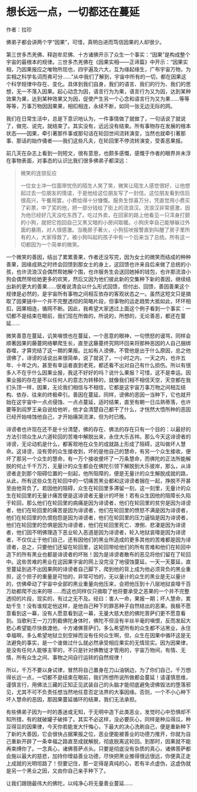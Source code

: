 # 想长远一点，一切都还在蔓延

作者：拉珍




佛弟子都会讲两个字“因果”，可惜，真明白进而笃信因果的人却很少。


第三世多杰羌佛、释迦牟尼佛、十方诸佛开示了众生一个事实：“因果”是构成整个宇宙的最根本的规律。三世多杰羌佛在《因果实相——正谛篇》中开示：“因果实相，乃因果报应之唯物所现也，四宇遍及六大，互为缘起缘生，广布宇宙万物，为实相之科学名词而弗可分……”从中我们了解到，宇宙中所有的一切，都在因果这个科学规律中存在、变化。具体到我们自身，我们的语言、我们的行为、我们的思想，无一不落入因果。起心动念为因，语言行为为果，语言行为又为因，达到某种效果为果，达到某种效果又为因，促使产生另一个心念和语言行为又为果……等等等等，万事万物因因果果，相扣相连，永续不断，如同一张无边无际的网。


我们在日常生活中，总是下意识地认为，一件事情做了就做了，一句话说了就说了，做完、说完，就结束了。其实没有，远远没有结束。所有事物存在发展的根本状态——因果，牵引著那件事或那句话在轮回世间流转演变，当然也就牵引著那事、那话的始作俑者——我们这些凡夫，在轮回里不停流转演变，受善恶果报。


前几天在杂志上看到一则短文，很有意思，也颇多感慨，感慨于作者的眼界并未浮在事物表面，对事态的认识比我们很多佛弟子都深远：

> 微笑的连锁反应
>
> 一位女士冲一位面带忧伤的陌生人笑了笑，微笑让陌生人感觉很好，让他想起过去一位朋友的情谊，于是他给这位朋友写了一封信。这位朋友看到信后很高兴，午餐用罢，小费给得十分慷慨。服务生惊喜万分，凭直觉用小费买了彩票，中了奖的他，把一部分钱给了街上的流浪汉。流浪汉非常感激，因为他已经好几天没吃东西了。吃过外卖，在回家的路上他看见一只浑身打颤的小狗，就把它抱回自己又黑又暗的小房间取暖。小狗庆幸自己能够躲过外面的暴雨，对人很感激。当晚房子著火，小狗狂吠报警直到叫醒了房子里所有的人，大家得救了。被小狗叫起的孩子中有一个后来当了总统。所有这一切都因为一个简单的微笑。


一个微笑的善因，结出了累累善果，作者还没写完，因为女士的微笑而结成的种种善果，因缘成熟之时终会回馈到那女士的身上，这回馈也许来自后来做了总统的小孩，也许流浪汉会偶然帮她解个围，也许服务生会送回她掉的钱包，也许那流浪小狗会偶然带给她更多的欢笑，然后又因为他们彼此新的交集种下新的善因，继续结出新的更大的善果……很难说清会以什么形式回馈，但付出、回馈，善因善果这个规律是必然的，是宇宙所有事物之间相互依存的客观状态之一。虽然这短文只是摘取了因果链中一个并不完整透彻的简略片段，但事物的运走趋势大抵如此，环环相扣，因果相连，循网不断。因此，我希望大家透过上面这个例子看到一个事实：一切都不是结束在眼前，我们现在所做的，所说的，所想的，无论善恶，都还在蔓延……


微笑善意在蔓延，讥笑嗔恨也在蔓延，一个恶意的眼神，一句愤怒的谩骂，同样会顺著因果的藤蔓网络攀爬生长，直至这藤蔓终究网环回来将那种恶因的人自己捆绑吞噬，才算完结了这一期的果报。比如有人谤佛，不管他是出于什么原因，总之他谤佛了，诽谤的话说出来很简单，说了就说了，一小时之内，一天之内，也许五年、十年之内，甚至有幸运者直到老死，都还看不出对自己有什么损伤。所以有很多人不在乎什么因果业报，我这不好好的吗？说什么果报？可惜，这不是幸运。因果业报的存在是不以任何人的意志为转移的，就像我们相不相信天空，天空都在我们头顶一样，因果，无论我们相信与不相信，它都是这宇宙万事万物之间相互结构、依存、往来的终极牵引。善因在蔓延，同样，谤佛的恶因一当种下，它也就开始在这宇宙中一点点侵蚀、一点点蔓延，适时结果，直至有朝一日瓜熟蒂落，也许要等到阎罗王亲自说给他听，他才会清楚自己都干了什么，才恍然大悟所种的恶因已经开始啃蚀他自己，才开始痛哭流涕，但为时已晚。


诽谤者也许现在还不是十分清楚，佛的存在、佛法的存在只有一个目的：以最好的方法引领众生从六道轮回的苦难中解脱出来，永住大乐吉祥。那么今天这诽谤者的诽谤，无论动机是什么，都客观地在众生的成就路上形成了阻碍，这叫做坏人慧命。这诽谤，没有旁的众生接收到，坏的是他自己的慧命，有另一个众生接收，便坏了那另一个众生的慧命，有一万个接收便坏了一万条慧命，而佛陀的正法所能解脱的何止千千万万，无量计的众生都会在佛陀引领下解脱到大乐彼岸，那么，从诽谤者走到那个阻碍位置的一刻起，他所阻障的，便是无量计的众生解脱成就的路，从此，所有这些众生在轮回中的一切痛苦黑业都和这诽谤者捆在一起，挣脱不开甚至由他背负了。若因他的阻碍，众生在轮回里多滞留一刻，这一刻里，无量计的众生在轮回里的无量计痛苦便是这诽谤者无量计的坏账！若有众生因他的阻障长久陷于轮回，那么他们在轮回里的病痛是因为诽谤者，他们在轮回里的贫穷是因为诽谤者，他们在轮回里的痛苦是因为诽谤者，他们在轮回里的愤怒不满是因为诽谤者，他们在轮回里的仇恨抱怨是因为诽谤者，他们在轮回里的压力逼恼是因为诽谤者，他们在轮回里的恐惧是因为诽谤者，他们在轮回里死亡、潦倒、悲凄是因为诽谤者，他们因不明佛理造下恶业轮入恶道是因为诽谤者，轮入地狱哀嚎是因为诽谤者，不仅仅止于他们自己，还有因他们的黑业所造成的更多其他的苦难都是因为诽谤者，总之，只要他们还留在轮回里，这轮回带给他们的所有苦难和他们在轮回中造下的所有黑业也都是诽谤者的坏账！因为是诽谤者散布的恶见将他们留在了轮回中。这些苦难的黑业在这因果宇宙的网上没完没了地侵蚀蔓延，一天一天蔓延，直至蔓延到逃不出因果网的诽谤者自己脚下，爬到他的背上成为他必须背负的黑业重担，这个担子的重量是可怕的，非常可怕的，无以量计的众生的黑业是无以量计的，仿佛牵动了宇宙中全部的黑业重量向他压来，会把他压到十八层地狱哀嚎千百万劫都爬不出来的呀……而这也同样仅只摘取了他将要承受之恶果的一个并不完整透彻的片段，现实的，有过之无不及。经曰：害人一命，果报一期；坏人慧命，累劫千生！没有谁规定他这样，是他自己种下的罪恶种子自然结出的恶果。我极不愿意看到这一幕，没有人愿意看到这一幕，无量大慈大悲的佛陀菩萨们更不愿意看到。当歌利王一刀刀割截佛陀身体时，佛陀不但没有半丝半毫的嗔恨，反而发起大悲心希望能尽快救渡他，十方诸佛菩萨们，多么希望所有的众生都不沾黑业，永住幸福啊，多么希望地狱立刻空掉而没有任何众生啊，但，众生在因果中循环这是无法避免的事实，是一个谁做过什么就必然承受相应果实的无情现实。因为因果律，是没有任何人能够主宰的，不只是针对佛教徒才管用的，宇宙万物间，有情、无情，所有众生之间、事物之间自行运转的自然规律！


所以，千万不要以身试律，冒然将自己置身在刀山油锅边，为了你们自己，千万想得长远一点，一切都不是结束在眼前，我们所想所说所做都会蔓延！请谨慎思维，谨慎言行，用佛法三藏的正知正见武装自己的头脑才能彻底避免谤佛毁法的堕落邪见，尤其不可不负责任想当然地任意否定法界的大事因缘。否则，一个不小心种下坏人慧命的恶因，那因果蔓延循环的结果，我们无法承担。


有些佛弟子因为一时的愚迷或无知，于无明中造下此类恶业，发觉时心中恐惧却不知所措，有的就破罐子破摔了。其实不必这样，没必要灰心，同样是种瓜得瓜，种豆得豆的因果律，今天你若能发大忏悔心，下最大的决心洗刷自己，便是重新种下了新的大善因，它会很快占据果报之位，恶业便能被善业的功德力推开，你就为自己重新开辟了一条幸福之路直至成就解脱，彻底脱离这轮回。到那时，因果就不能再束缚你了。一念真心，诸佛菩萨点头。只要是彻底没有杂质的真心，诸佛菩萨都会施以最大的慈悲，加持你增益善业功德，尽快把黑业推得很远很远，你便真正走上成就的光明坦路了！但要记住，那一定得是真纯的心，若有半点虚伪，这虚伪就是另一个黑业之因，又由你自己亲手种下了。


让我们跟随最伟大的佛陀，以纯净心将无量善业蔓延……
